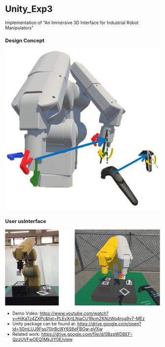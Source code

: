 # Unity_Exp3
Implementation of "An Immersive 3D Interface for Industrial Robot Manipulators"

### Design Concept
![alt text](Concept.png)

### User usInterface
![alt text](Image.png)

- Demo Video: https://www.youtube.com/watch?v=HiKaTz4ZXPc&list=PLEvXrtLNiaCU1RcmZKNzWq4rog9v7-MEz
- Unity package can be found at: https://drive.google.com/open?id=1i0mLUJ9Fsq70jrBcl8Y6S6eFBGw-pVXw
- Related work: https://drive.google.com/file/d/0BzpWDBEF-QzzUVFwOEQ1MkJjY0E/view
